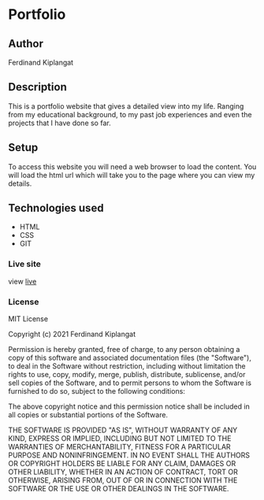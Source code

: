 # Portfolio
## Author
Ferdinand Kiplangat
## Description
This is a portfolio website that gives a detailed view into my life. Ranging from my educational background, to my past job experiences and even the projects that I have done so far.
## Setup
To access this website you will need a web browser to load the content. You will load the html url which will take you to the page where you can view my details.
## Technologies used
* HTML
* CSS
* GIT
### Live site
view [live](https://feddykip.github.io/Portfolio-landing-page/index.html)
### License
MIT License

Copyright (c) 2021 Ferdinand Kiplangat

Permission is hereby granted, free of charge, to any person obtaining a copy
of this software and associated documentation files (the "Software"), to deal
in the Software without restriction, including without limitation the rights
to use, copy, modify, merge, publish, distribute, sublicense, and/or sell
copies of the Software, and to permit persons to whom the Software is
furnished to do so, subject to the following conditions:

The above copyright notice and this permission notice shall be included in all
copies or substantial portions of the Software.

THE SOFTWARE IS PROVIDED "AS IS", WITHOUT WARRANTY OF ANY KIND, EXPRESS OR
IMPLIED, INCLUDING BUT NOT LIMITED TO THE WARRANTIES OF MERCHANTABILITY,
FITNESS FOR A PARTICULAR PURPOSE AND NONINFRINGEMENT. IN NO EVENT SHALL THE
AUTHORS OR COPYRIGHT HOLDERS BE LIABLE FOR ANY CLAIM, DAMAGES OR OTHER
LIABILITY, WHETHER IN AN ACTION OF CONTRACT, TORT OR OTHERWISE, ARISING FROM,
OUT OF OR IN CONNECTION WITH THE SOFTWARE OR THE USE OR OTHER DEALINGS IN THE
SOFTWARE.

